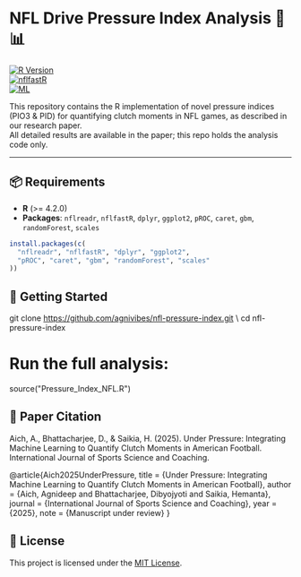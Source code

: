 # NFL Drive Pressure Index Analysis 🏈📊

[![R Version](https://img.shields.io/badge/R-4.2%2B-276DC3?logo=r&logoColor=white)](https://www.r-project.org/)  
[![nflfastR](https://img.shields.io/badge/nflfastR-4.5.0-2B8CBE)](https://www.nflfastr.com/)  
[![ML](https://img.shields.io/badge/ML-caret%2Fgbm%2FrandomForest-D70206)](https://www.tidymodels.org/)

This repository contains the R implementation of novel pressure indices (PIO3 & PID) for quantifying clutch moments in NFL games, as described in our research paper.  
All detailed results are available in the paper; this repo holds the analysis code only.

---

## 📦 Requirements

- **R** (>= 4.2.0)  
- **Packages**: `nflreadr`, `nflfastR`, `dplyr`, `ggplot2`, `pROC`, `caret`, `gbm`, `randomForest`, `scales`

```r
install.packages(c(
  "nflreadr", "nflfastR", "dplyr", "ggplot2",
  "pROC", "caret", "gbm", "randomForest", "scales"
))
```


## 🚀 Getting Started

git clone https://github.com/agnivibes/nfl-pressure-index.git \\
cd nfl-pressure-index

# Run the full analysis:
source("Pressure_Index_NFL.R")

## 📖 Paper Citation

Aich, A., Bhattacharjee, D., & Saikia, H. (2025). Under Pressure: Integrating Machine Learning to Quantify Clutch Moments in
American Football. International Journal of Sports Science and Coaching.

@article{Aich2025UnderPressure,
  title   = {Under Pressure: Integrating Machine Learning to Quantify Clutch Moments in American Football},
  author  = {Aich, Agnideep and Bhattacharjee, Dibyojyoti and Saikia, Hemanta},
  journal = {International Journal of Sports Science and Coaching},
  year    = {2025},
  note    = {Manuscript under review}
}

## 📝 License

This project is licensed under the [MIT License](LICENSE).
